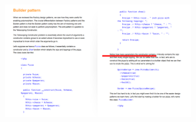 ![alt text](https://github.com/romanornr/php-design-patterns-practice/raw/master/builder/builder.png)
